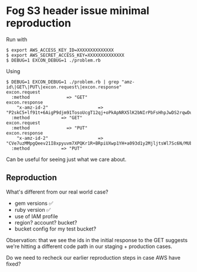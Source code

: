 # Fog S3 header issue minimal reproduction

Run with

```
$ export AWS_ACCESS_KEY_ID=XXXXXXXXXXXXXX
$ export AWS_SECRET_ACCESS_KEY=XXXXXXXXXXXXXX
$ DEBUG=1 EXCON_DEBUG=1 ./problem.rb
```


Using

```
$ DEBUG=1 EXCON_DEBUG=1 ./problem.rb | grep "amz-id\|GET\|PUT\|excon.request\|excon.response"
excon.request
  :method              => "GET"
excon.response
    "x-amz-id-2"                   => "P2skC5+lf91t+6AigP9djm91TosoUcgT12qj+oPkApNRX5lK2bNIrPbFsHhpJwDS2rqwDuZovxk="
  :method            => "GET"
excon.request
  :method              => "PUT"
excon.response
    "x-amz-id-2"                   => "CVe7uzMMpgQeev21I8xpyuvm7XPQKr1R+BRpiUXwp1YH+a093d1y2MjljtsWl7Sc6N/MUbwI2qE="
  :method            => "PUT"
```

Can be useful for seeing just what we care about.

## Reproduction

What's different from our real world case?

- gem versions ✅
- ruby version ✅
- use of IAM profile
- region? account? bucket?
- bucket config for my test bucket?

Observation: that we see the ids in the initial response to the GET suggests we're hitting a different code path in our staging + production cases.

Do we need to recheck our earlier reproduction steps in case AWS have fixed?
